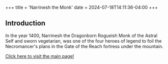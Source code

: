 +++
title = 'Narrinesh the Monk'
date = 2024-07-18T14:11:36-04:00
+++

## Introduction

In the year 1400, Narrinesh the Dragonborn Rogueish Monk of the Astral Self and sworn vegetarian, was one of the four heroes of legend to foil the Necromancer's plans in the Gate of the Reach fortress under the mountain.  

[Click here to visit the main page!](https://gotr2024.netlify.app)